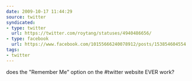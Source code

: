 ```yaml
---
date: 2009-10-17 11:44:29
source: twitter
syndicated:
- type: twitter
  url: https://twitter.com/roytang/statuses/4940486656/
- type: facebook
  url: https://www.facebook.com/10155666240078912/posts/153854604554
tags:
- twitter
---
```


does the "Remember Me" option on the #twitter website EVER work?